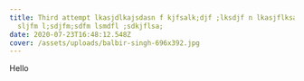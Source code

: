 ```yaml
---
title: Third attempt lkasjdlkajsdasn f kjfsalk;djf ;lksdjf n lkasjflksad;jf ;lms
  sljfm l;sdjfm;sdfm lsmdfl ;sdkjflsa;
date: 2020-07-23T16:48:12.548Z
cover: /assets/uploads/balbir-singh-696x392.jpg
---
```

Hello